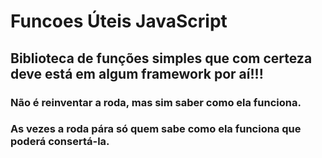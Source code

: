 # Funcoes Úteis JavaScript

## Biblioteca de funções simples que com certeza deve está em algum framework por aí!!!
### Não é reinventar a roda, mas sim saber como ela funciona.
### As vezes a roda pára só quem sabe como ela funciona que poderá consertá-la.
